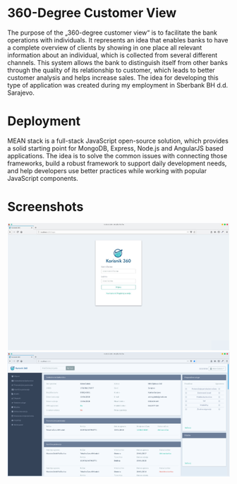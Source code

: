 # 360-Degree Customer View
The purpose of the „360-degree customer view“ is to facilitate the bank operations with individuals. It represents an idea that enables banks to have a complete overview of clients by showing in one place all relevant information about an individual, which is collected from several different channels.
This system allows the bank to distinguish itself from other banks through the quality of its relationship to customer, which leads to better customer analysis and helps increase sales.
The idea for developing this type of application was created during my employment in Sberbank BH d.d. Sarajevo.


# Deployment
MEAN stack is a full-stack JavaScript open-source solution, which provides a solid starting point for MongoDB, Express, Node.js and AngularJS based applications. The idea is to solve the common issues with connecting those frameworks, build a robust framework to support daily development needs, and help developers use better practices while working with popular JavaScript components.


# Screenshots
![01](https://github.com/demija/360DegreeCustomerView/blob/master/screenshots/01.png)
![01](https://github.com/demija/360DegreeCustomerView/blob/master/screenshots/02.png)